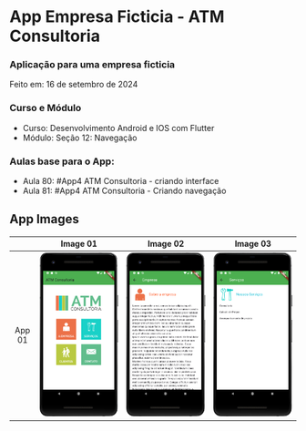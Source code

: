 # App Empresa Ficticia - ATM Consultoria
### Aplicação para uma empresa ficticia

Feito em: 16 de setembro de 2024

### Curso e Módulo

- Curso: Desenvolvimento Android e IOS com Flutter
- Módulo: Seção 12: Navegação

### Aulas base para o App:

- Aula 80: #App4 ATM Consultoria - criando interface
- Aula 81: #App4 ATM Consultoria - Criando navegação


## App Images

|        | Image 01 | Image 02 | Image 03 |
|:------:|:--------:|:--------:|:--------:|
| App 01 | ![Img01] | ![Img02] | ![Img03] |

<!-- Links -->

[Img01]: https://github.com/MatheusPTorquato/appsCursosFlutter/blob/dev-mpt/screenshots/01app05_jamilton.png

[Img02]: https://github.com/MatheusPTorquato/appsCursosFlutter/blob/dev-mpt/screenshots/02app05_jamilton.png

[Img03]: https://github.com/MatheusPTorquato/appsCursosFlutter/blob/dev-mpt/screenshots/03app05_jamilton.png